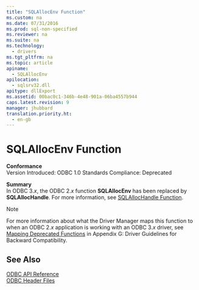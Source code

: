 ```yaml
---
title: "SQLAllocEnv Function"
ms.custom: na
ms.date: 07/31/2016
ms.prod: sql-non-specified
ms.reviewer: na
ms.suite: na
ms.technology: 
  - drivers
ms.tgt_pltfrm: na
ms.topic: article
apiname: 
  - SQLAllocEnv
apilocation: 
  - sqlsrv32.dll
apitype: dllExport
ms.assetid: 00bac0c1-346b-4e48-901a-06ba4557b944
caps.latest.revision: 9
manager: jhubbard
translation.priority.ht: 
  - en-gb
---
```

# SQLAllocEnv Function
**Conformance**  
 Version Introduced: ODBC 1.0 Standards Compliance: Deprecated  
  
 **Summary**  
 In ODBC 3.*x*, the ODBC 2.*x* function **SQLAllocEnv** has been replaced by **SQLAllocHandle**. For more information, see [SQLAllocHandle Function](../content/SQLAllocHandle-Function.md).  
  
> [!NOTE]  
>  For more information about what the Driver Manager maps this function to when an ODBC 2.*x* application is working with an ODBC 3.*x* driver, see [Mapping Deprecated Functions](../content/Mapping-Deprecated-Functions.md) in Appendix G: Driver Guidelines for Backward Compatibility.  
  
## See Also  
 [ODBC API Reference](../content/ODBC-API-Reference.md)   
 [ODBC Header Files](../content/ODBC-Header-Files.md)